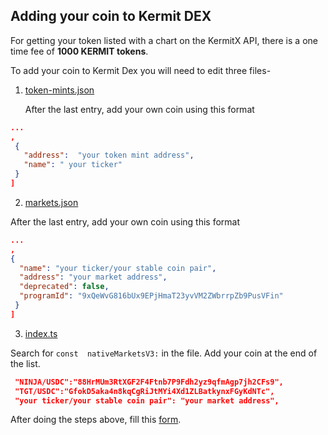 ## Adding your coin to Kermit DEX
For getting your token listed with a chart on the KermitX API, there is a one time fee of **1000 KERMIT tokens**.

To add your coin to Kermit Dex you will need to edit three files-

 1. [token-mints.json](https://github.com/KermitSwap/serum-dex-ui/blob/master/src/token-mints.json)
	 
	 After the last entry, add your own coin using this format
```json
...
,
 {
   "address":  "your token mint address",
   "name": " your ticker"
 }
]	
```
	
2. [markets.json](https://github.com/KermitSwap/serum-dex-ui/blob/master/src/markets.json)
		 
After the last entry, add your own coin using this format
	
```json
...
,
{
  "name": "your ticker/your stable coin pair",
  "address": "your market address",
  "deprecated": false,
  "programId": "9xQeWvG816bUx9EPjHmaT23yvVM2ZWbrrpZb9PusVFin"
 }
]	
``` 
	
3. [index.ts](https://github.com/KermitSwap/serum-history/blob/main/src/index.ts)
		 
Search for `const  nativeMarketsV3:` in the file. Add your coin at the end of the list.

```json
 "NINJA/USDC":"88HrMUm3RtXGF2F4Ftnb7P9Fdh2yz9qfmAgp7jh2CFs9",
 "TGT/USDC":"GfokD5aka4n8kqCgRiJtMYi4Xd1ZLBatkynxFGyKdNTc",
 "your ticker/your stable coin pair": "your market address",
``` 
	
After doing the steps above, fill this [form](https://forms.gle/9Xz99nXNdLc5xfUA6).
